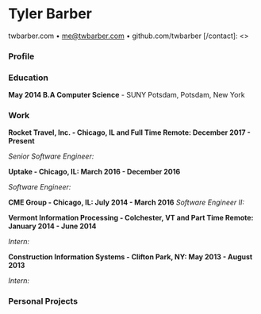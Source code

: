 [contact]: <>
# Tyler Barber   
twbarber.com • me@twbarber.com • github.com/twbarber
[/contact]: <>

[profile]: <>
### Profile
[/profile]: <>

[education]: <>
### Education
[/education]: <>

**May 2014 B.A Computer Science** - SUNY Potsdam, Potsdam, New York

[work]: <>
### Work

**Rocket Travel, Inc. - Chicago, IL and Full Time Remote: December 2017 - Present**

*Senior Software Engineer:*

**Uptake - Chicago, IL: March 2016 - December 2016**

*Software Engineer:*

**CME Group - Chicago, IL: July 2014 - March 2016**
*Software Engineer II:*


**Vermont Information Processing - Colchester, VT and Part Time Remote: January 2014 - June 2014**

*Intern:*

**Construction Information Systems - Clifton Park, NY: May 2013 - August 2013**

*Intern:*

[/work]: <>

[person_projects]: <>
### Personal Projects
[/person_projects]: <>
